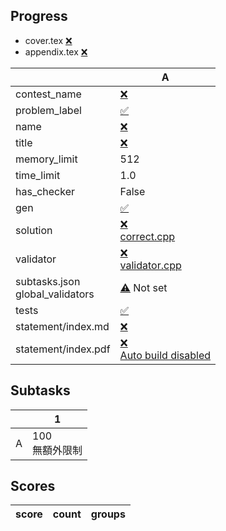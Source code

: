 
## Progress
<!-- progress start -->

- cover.tex [:x:](cover.tex)
- appendix.tex [:x:](appendix.tex)

| | A |
| --- | --- |
| contest_name |  [:x:](pA/problem.json) |
| problem_label |  [:white_check_mark:](pA/problem.json) |
| name |  [:x:](pA/problem.json) |
| title |  [:x:](pA/problem.json) |
| memory_limit |  512 |
| time_limit |  1.0 |
| has_checker |  False |
| gen | [:white_check_mark:](pA/gen) |
| solution | [:x:](pA/solution)<br>[correct.cpp](pA/solution/correct.cpp) |
| validator | [:x:](pA/validator)<br>[validator.cpp](pA/validator/validator.cpp) |
| subtasks.json<br>global_validators |  [:warning:](pA/subtasks.json) Not set |
| tests | [:white_check_mark:](pA/tests) |
| statement/index.md | [:x:](pA/statement/index.md) |
| statement/index.pdf | [:x:](pA/statement/index.pdf)<br>[Auto build disabled](pA/statement/DISABLE_AUTO_BUILD) |

<!-- progress end -->

## Subtasks
<!-- subtasks start -->

| | 1 |
| --- | --- |
| A | 100<br>無額外限制 |

<!-- subtasks end -->

## Scores
<!-- scores start -->

| score | count | groups |
| --- | --- | --- |

<!-- scores end -->
